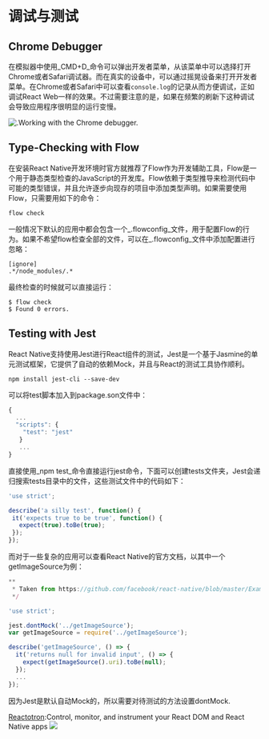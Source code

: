 # 调试与测试

## Chrome Debugger

在模拟器中使用_CMD+D_命令可以弹出开发者菜单，从该菜单中可以选择打开Chrome或者Safari调试器。而在真实的设备中，可以通过摇晃设备来打开开发者菜单。在Chrome或者Safari中可以查看`console.log`的记录从而方便调试，正如调试React Web一样的效果。不过需要注意的是，如果在频繁的刷新下这种调试会导致应用程序很明显的运行变慢。

![.Working with the Chrome debugger.](https://www.safaribooksonline.com/library/view/learning-react-native/9781491929049/assets/debugger_workflow.png)

## Type-Checking with Flow

在安装React Native开发环境时官方就推荐了Flow作为开发辅助工具，Flow是一个用于静态类型检查的JavaScript的开发库。Flow依赖于类型推导来检测代码中可能的类型错误，并且允许逐步向现存的项目中添加类型声明。如果需要使用Flow，只需要用如下的命令：

```text
flow check
```

一般情况下默认的应用中都会包含一个_.flowconfig_文件，用于配置Flow的行为。如果不希望flow检查全部的文件，可以在_.flowconfig_文件中添加配置进行忽略：

```text
[ignore]
.*/node_modules/.*
```

最终检查的时候就可以直接运行：

```text
$ flow check
$ Found 0 errors.
```

## Testing with Jest

React Native支持使用Jest进行React组件的测试，Jest是一个基于Jasmine的单元测试框架，它提供了自动的依赖Mock，并且与React的测试工具协作顺利。

```text
npm install jest-cli --save-dev
```

可以将test脚本加入到package.son文件中：

```javascript
{
  ...
  "scripts": {
    "test": "jest"
   }
   ...
}
```

直接使用_npm test_命令直接运行jest命令，下面可以创建tests文件夹，Jest会递归搜索tests目录中的文件，这些测试文件中的代码如下：

```javascript
'use strict';

describe('a silly test', function() {
 it('expects true to be true', function() {
   expect(true).toBe(true);
 });
});
```

而对于一些复杂的应用可以查看React Native的官方文档，以其中一个getImageSource为例：

```javascript
**
 * Taken from https://github.com/facebook/react-native/blob/master/Examples/Movies/__tests__/getImageSource-test.js
 */

'use strict';

jest.dontMock('../getImageSource');
var getImageSource = require('../getImageSource');

describe('getImageSource', () => {
  it('returns null for invalid input', () => {
    expect(getImageSource().uri).toBe(null);
  });
  ...
});
```

因为Jest是默认自动Mock的，所以需要对待测试的方法设置dontMock.

[Reactotron](https://github.com/skellock/reactotron):Control, monitor, and instrument your React DOM and React Native apps ![](https://github.com/skellock/reactotron/raw/master/images/Reactotron.gif)

